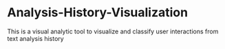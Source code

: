 # Analysis-History-Visualization
This is a visual analytic tool to visualize and classify user interactions from text analysis history
